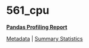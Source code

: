 # 561_cpu

[**Pandas Profiling Report**](https://epistasislab.github.io/penn-ml-benchmarks/profile/561_cpu.html)

[Metadata](metadata.yaml) | [Summary Statistics](summary_stats.tsv)


